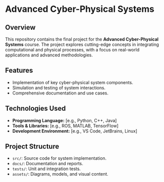# Advanced Cyber-Physical Systems

## Overview
This repository contains the final project for the **Advanced Cyber-Physical Systems** course. The project explores cutting-edge concepts in integrating computational and physical processes, with a focus on real-world applications and advanced methodologies.

## Features
- Implementation of key cyber-physical system components.
- Simulation and testing of system interactions.
- Comprehensive documentation and use cases.

## Technologies Used
- **Programming Language:** [e.g., Python, C++, Java]  
- **Tools & Libraries:** [e.g., ROS, MATLAB, TensorFlow]  
- **Development Environment:** [e.g., VS Code, JetBrains, Linux]

## Project Structure
- `src/`: Source code for system implementation.
- `docs/`: Documentation and reports.
- `tests/`: Unit and integration tests.
- `assets/`: Diagrams, models, and visual content.
